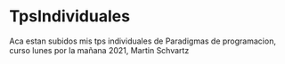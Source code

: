 # TpsIndividuales
Aca estan subidos mis tps individuales de Paradigmas de programacion, curso lunes por la mañana 2021, Martin Schvartz
